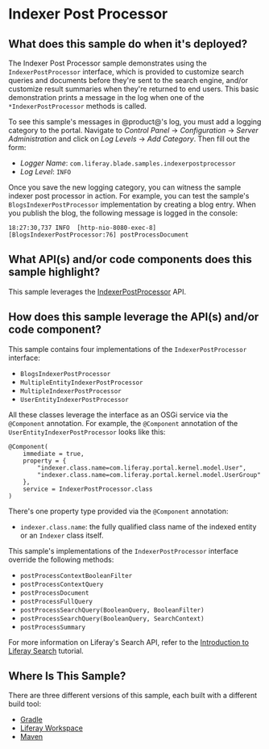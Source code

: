 # Indexer Post Processor [](id=indexer-post-processor)

## What does this sample do when it's deployed? [](id=what-does-this-sample-do-when-its-deployed)

The Indexer Post Processor sample demonstrates using the `IndexerPostProcessor`
interface, which is provided to customize search queries and documents before
they're sent to the search engine, and/or customize result summaries when
they're returned to end users. This basic demonstration prints a message in the
log when one of the `*IndexerPostProcessor` methods is called. 

To see this sample's messages in @product@'s log, you must add a logging
category to the portal. Navigate to *Control Panel* &rarr; *Configuration*
&rarr; *Server Administration* and click on *Log Levels* &rarr; *Add Category*.
Then fill out the form:

- *Logger Name*: `com.liferay.blade.samples.indexerpostprocessor`
- *Log Level*: `INFO`

Once you save the new logging category, you can witness the sample indexer post
processor in action. For example, you can test the sample's
`BlogsIndexerPostProcessor` implementation by creating a blog entry. When you
publish the blog, the following message is logged in the console:

    18:27:30,737 INFO  [http-nio-8080-exec-8][BlogsIndexerPostProcessor:76] postProcessDocument

## What API(s) and/or code components does this sample highlight? [](id=what-apis-and-or-code-components-does-this-sample-highlight)

This sample leverages the
[IndexerPostProcessor](@platform-ref@/7.1-latest/javadocs/portal-kernel/com/liferay/portal/kernel/search/IndexerPostProcessor.html)
API.

## How does this sample leverage the API(s) and/or code component? [](id=how-does-this-sample-leverage-the-apis-and-or-code-component)

This sample contains four implementations of the `IndexerPostProcessor`
interface:

- `BlogsIndexerPostProcessor`
- `MultipleEntityIndexerPostProcessor`
- `MultipleIndexerPostProcessor`
- `UserEntityIndexerPostProcessor`

All these classes leverage the interface as an OSGi service via the `@Component`
annotation. For example, the `@Component` annotation of the
`UserEntityIndexerPostProcessor` looks like this:

    @Component(
        immediate = true,
        property = {
            "indexer.class.name=com.liferay.portal.kernel.model.User",
            "indexer.class.name=com.liferay.portal.kernel.model.UserGroup"
        },
        service = IndexerPostProcessor.class
    )

There's one property type provided via the `@Component` annotation:

- `indexer.class.name`: the fully qualified class name of the indexed entity or
an `Indexer` class itself.

This sample's implementations of the `IndexerPostProcessor` interface override
the following methods:

- `postProcessContextBooleanFilter`
- `postProcessContextQuery`
- `postProcessDocument`
- `postProcessFullQuery`
- `postProcessSearchQuery(BooleanQuery, BooleanFilter)`
- `postProcessSearchQuery(BooleanQuery, SearchContext)`
- `postProcessSummary`

For more information on Liferay's Search API, refer to the
[Introduction to Liferay Search](/develop/tutorials/-/knowledge_base/7-0/introduction-to-liferay-search)
tutorial.

<!-- Update 7.0 link above when 7.1 version is available (LRDOCS-4372). -Cody -->

## Where Is This Sample? [](id=where-is-this-sample)

There are three different versions of this sample, each built with a different
build tool:

- [Gradle](https://github.com/liferay/liferay-blade-samples/tree/7.1/gradle/extensions/indexer-post-processor)
- [Liferay Workspace](https://github.com/liferay/liferay-blade-samples/tree/7.1/liferay-workspace/extensions/indexer-post-processor)
- [Maven](https://github.com/liferay/liferay-blade-samples/tree/7.1/maven/extensions/indexer-post-processor)
